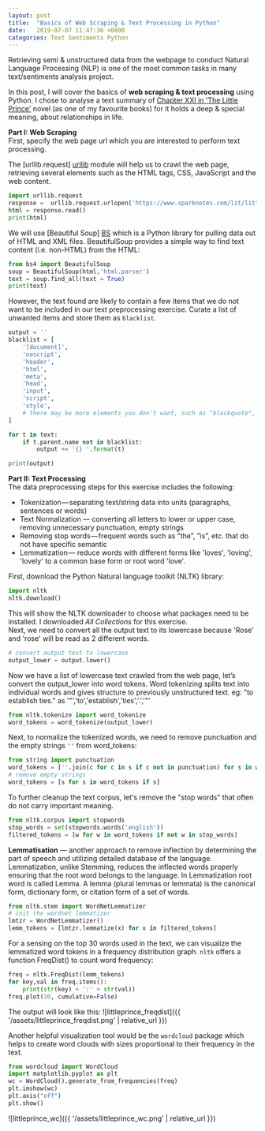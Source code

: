 ```yaml
---
layout: post
title:  "Basics of Web Scraping & Text Processing in Python"
date:   2019-07-07 11:47:36 +0800
categories: Text Sentiments Python
---
```

Retrieving semi & unstructured data from the webpage to conduct Natural Language Processing (NLP) is one of the most common tasks in many text/sentiments analysis project.

In this post, I will cover the basics of **web scraping & text processing** using Python. I chose to analyse a text summary of [Chapter XXI in 'The Little Prince'][TLP] novel (as one of my favourite books) for it holds a deep & special meaning, about relationships in life.


**Part I: Web Scraping** <br>
First, specify the web page url which you are interested to perform text processing.

The [urllib.request] [urllib] module will help us to crawl the web page, retrieving several elements such as the HTML tags, CSS, JavaScript and the web content.

```python
import urllib.request
response =  urllib.request.urlopen('https://www.sparknotes.com/lit/littleprince/section7/')
html = response.read()
print(html)
```

We will use [Beautiful Soup] [BS] which is a Python library for pulling data out of HTML and XML files. BeautifulSoup provides a simple way to find text content (i.e. non-HTML) from the HTML:

```python
from bs4 import BeautifulSoup
soup = BeautifulSoup(html,'html.parser')
text = soup.find_all(text = True)
print(text)
```
However, the text found are likely to contain a few items that we do not want to be included in our text preprocessing exercise. Curate a list of unwanted items and store them as `blacklist`.

```python
output = ''
blacklist = [
    '[document]',
    'noscript',
    'header',
    'html',
    'meta',
    'head', 
    'input',
    'script',
    'style',
    # there may be more elements you don't want, such as "blockquote", etc.
]

for t in text:
    if t.parent.name not in blacklist:
        output += '{} '.format(t)

print(output)
```

**Part II: Text Processing** <br>
The data preprocessing steps for this exercise includes the following: 
+ Tokenization — separating text/string data into units (paragraphs, sentences or words)
+ Text Normalization — converting all letters to lower or upper case, removing unnecessary punctuation, empty strings
+ Removing stop words — frequent words such as ”the”, ”is”, etc. that do not have specific semantic
+ Lemmatization — reduce words with different forms like 'loves', 'loving', 'lovely' to a common base form or root word 'love'.  

First, download the Python Natural language toolkit (NLTK) library:
```python
import nltk
nltk.download()
```
This will show the NLTK downloader to choose what packages need to be installed. I downloaded *All Collections* for this exercise. <br>
Next, we need to convert all the output text to its lowercase because 'Rose' and 'rose' will be read as 2 different words.
```python
# convert output text to lowercase
output_lower = output.lower()
```
Now we have a list of lowercase text crawled from the web page, let’s convert the output_lower into word tokens. Word tokenizing splits text into individual words and gives structure to previously unstructured text. eg: "to establish ties." as '"','to','establish','ties','.','"'
```python
from nltk.tokenize import word_tokenize 
word_tokens = word_tokenize(output_lower)
```

Next, to normalize the tokenized words, we need to remove punctuation and the empty strings `''` from word_tokens:
```python
from string import punctuation
word_tokens = [''.join(c for c in s if c not in punctuation) for s in word_tokens]
# remove empty strings
word_tokens = [s for s in word_tokens if s]
```
To further cleanup the text corpus, let's remove the "stop words" that often do not carry important meaning. 
```python
from nltk.corpus import stopwords
stop_words = set(stopwords.words('english'))
filtered_tokens = [w for w in word_tokens if not w in stop_words]
```

**Lemmatisation** — another approach to remove inflection by determining the part of speech and utilizing detailed database of the language. Lemmatization, unlike Stemming, reduces the inflected words properly ensuring that the root word belongs to the language. In Lemmatization root word is called Lemma. A lemma (plural lemmas or lemmata) is the canonical form, dictionary form, or citation form of a set of words.

```python
from nltk.stem import WordNetLemmatizer
# init the wordnet lemmatizer
lmtzr = WordNetLemmatizer()
lemm_tokens = [lmtzr.lemmatize(x) for x in filtered_tokens]
```

For a sensing on the top 30 words used in the text, we can visualize the lemmatized word tokens in a frequency distribution graph. `nltk` offers a function FreqDist() to count word frequency:
```python        
freq = nltk.FreqDist(lemm_tokens)
for key,val in freq.items():
    print(str(key) + ':' + str(val))
freq.plot(30, cumulative=False)
```
The output will look like this:
![littleprince_freqdist]({{ '/assets/littleprince_freqdist.png' | relative_url }}) 

Another helpful visualization tool would be the `wordcloud` package which helps to create word clouds with sizes proportional to their frequency in the text.

```python
from wordcloud import WordCloud
import matplotlib.pyplot as plt
wc = WordCloud().generate_from_frequencies(freq)
plt.imshow(wc)
plt.axis("off")
plt.show()
```

![littleprince_wc]({{ '/assets/littleprince_wc.png' | relative_url }}) 
 

[TLP]: https://www.sparknotes.com/lit/littleprince/section7/
[urllib]: https://docs.python.org/3/library/urllib.request.html
[BS]: https://www.crummy.com/software/BeautifulSoup/bs4/doc/

